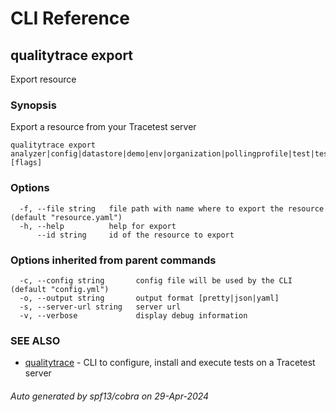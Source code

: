 # CLI Reference
## qualitytrace export

Export resource

### Synopsis

Export a resource from your Tracetest server

```
qualitytrace export analyzer|config|datastore|demo|env|organization|pollingprofile|test|testrunner|testsuite|variableset [flags]
```

### Options

```
  -f, --file string   file path with name where to export the resource (default "resource.yaml")
  -h, --help          help for export
      --id string     id of the resource to export
```

### Options inherited from parent commands

```
  -c, --config string       config file will be used by the CLI (default "config.yml")
  -o, --output string       output format [pretty|json|yaml]
  -s, --server-url string   server url
  -v, --verbose             display debug information
```

### SEE ALSO

* [qualitytrace](qualitytrace.md)	 - CLI to configure, install and execute tests on a Tracetest server

###### Auto generated by spf13/cobra on 29-Apr-2024
